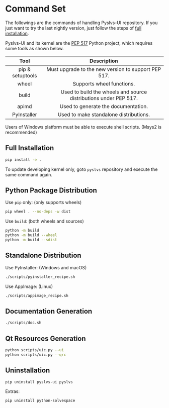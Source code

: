 # Command Set

The followings are the commands of handling Pyslvs-UI repository.
If you just want to try the last nightly version, just follow the steps of [full installation](#full-installation).

Pyslvs-UI and its kernel are the [PEP 517](https://www.python.org/dev/peps/pep-0517) Python project,
which requires some tools as shown below.

| Tool | Description |
|:----:|:-----------:|
| pip & setuptools | Must upgrade to the new version to support PEP 517. |
| wheel | Supports wheel functions. |
| build | Used to build the wheels and source distributions under PEP 517. |
| apimd | Used to generate the documentation. |
| PyInstaller | Used to make standalone distributions. |

Users of Windows platform must be able to execute shell scripts.
(Msys2 is recommended)

## Full Installation

```bash
pip install -e .
```

To update developing kernel only,
goto `pyslvs` repository and execute the same command again.

## Python Package Distribution

Use `pip` only: (only supports wheels)

```bash
pip wheel . --no-deps -w dist
```

Use `build`: (both wheels and sources)

```bash
python -m build
python -m build --wheel
python -m build --sdist
```

## Standalone Distribution

Use PyInstaller: (Windows and macOS)

```bash
./scripts/pyinstaller_recipe.sh
```

Use AppImage: (Linux)

```bash
./scripts/appimage_recipe.sh
```

## Documentation Generation

```bash
./scripts/doc.sh
```

## Qt Resources Generation

```bash
python scripts/uic.py --ui
python scripts/uic.py --qrc
```

## Uninstallation

```bash
pip uninstall pyslvs-ui pyslvs
```

Extras:

```bash
pip uninstall python-solvespace
```
